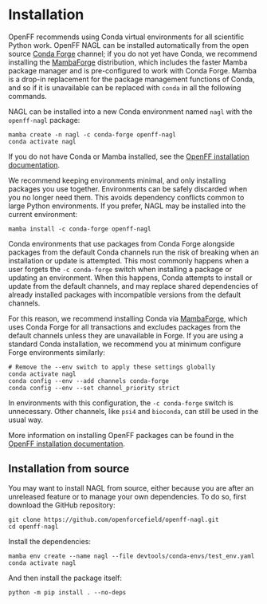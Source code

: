 # Installation

OpenFF recommends using Conda virtual environments for all scientific Python work. OpenFF NAGL can be installed automatically from the open source [Conda Forge] channel; if you do not yet have Conda, we recommend installing the [MambaForge] distribution, which includes the faster Mamba package manager and is pre-configured to work with Conda Forge. Mamba is a drop-in replacement for the package management functions of Conda, and so if it is unavailable can be replaced with `conda` in all the following commands.

NAGL can be installed into a new Conda environment named `nagl` with the `openff-nagl` package:

```shell
mamba create -n nagl -c conda-forge openff-nagl
conda activate nagl
```

If you do not have Conda or Mamba installed, see the [OpenFF installation documentation](inv:openff.docs#install).

We recommend keeping environments minimal, and only installing packages you use together. Environments can be safely discarded when you no longer need them. This avoids dependency conflicts common to large Python environments. If you prefer, NAGL may be installed into the current environment:

```shell
mamba install -c conda-forge openff-nagl
```

Conda environments that use packages from Conda Forge alongside packages from the default Conda channels run the risk of breaking when an installation or update is attempted. This most commonly happens when a user forgets the `-c conda-forge` switch when installing a package or updating an environment. When this happens, Conda attempts to install or update from the default channels, and may replace shared dependencies of already installed packages with incompatible versions from the default channels.

For this reason, we recommend installing Conda via [MambaForge], which uses Conda Forge for all transactions and excludes packages from the default channels unless they are unavailable in Forge. If you are using a standard Conda installation, we recommend you at minimum configure Forge environments similarly:

```shell
# Remove the --env switch to apply these settings globally
conda activate nagl
conda config --env --add channels conda-forge
conda config --env --set channel_priority strict 
```

In environments with this configuration, the `-c conda-forge` switch is unnecessary. Other channels, like `psi4` and `bioconda`, can still be used in the usual way.

More information on installing OpenFF packages can be found in the [OpenFF installation documentation](inv:openff.docs#install).

## Installation from source

You may want to install NAGL from source, either because you are after an unreleased feature or to manage your own dependencies. To do so, first download the GitHub repository:

```shell
git clone https://github.com/openforcefield/openff-nagl.git
cd openff-nagl
```

Install the dependencies:

```shell
mamba env create --name nagl --file devtools/conda-envs/test_env.yaml
conda activate nagl
```

And then install the package itself:

```shell
python -m pip install . --no-deps
```




[Conda Forge]: https://conda-forge.org/
[MambaForge]: https://github.com/conda-forge/miniforge#mambaforge


